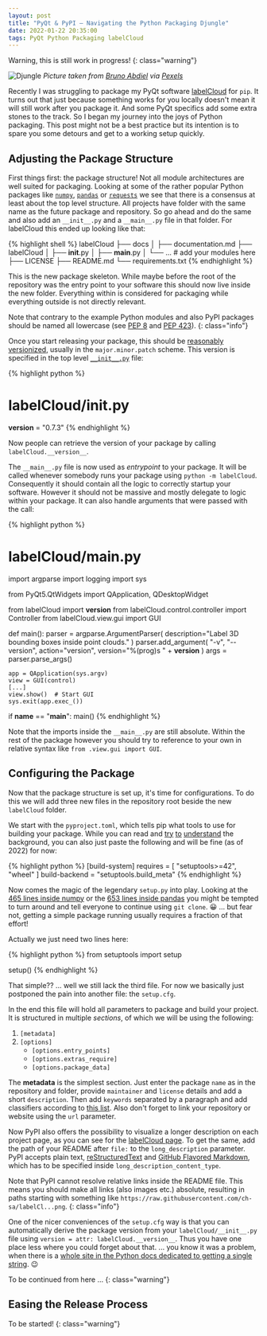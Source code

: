 ```yaml
---
layout: post
title: "PyQt & PyPI – Navigating the Python Packaging Djungle"
date: 2022-01-22 20:35:00
tags: PyQt Python Packaging labelCloud
---
```


Warning, this is still work in progress!
{: class="warning"}


![Djungle]({{site.baseurl}}/assets/img/2022-01-22_Djungle.jpg)
*Picture taken from [Bruno Abdiel](https://www.pexels.com/de-de/@phototrackbr?utm_content=attributionCopyText&utm_medium=referral&utm_source=pexels) via [Pexels](https://www.pexels.com/de-de/foto/leere-braune-holzfussbrucke-236412/?utm_content=attributionCopyText&utm_medium=referral&utm_source=pexels)*


Recently I was struggling to package my PyQt software
[labelCloud](https://github.com/ch-sa/labelCloud) for `pip`. It turns out that just
because something works for you locally doesn't mean it will still work after you
package it. And some PyQt specifics add some extra stones to the track. So I began my
journey into the joys of Python packaging. This post might not be a best practice but
its intention is to spare you some detours and get to a working setup quickly.


## Adjusting the Package Structure

First things first: the package structure! Not all module architectures are well suited
for packaging. Looking at some of the rather popular Python packages like
[`numpy`](https://github.com/numpy/numpy),
[`pandas`](https://github.com/pandas-dev/pandas) or
[`requests`](https://github.com/psf/requests) we see that there is a consensus at least
about the top level structure. All projects have folder with the same name as the future
package and repository. So go ahead and do the same and also add an `__init__.py` and a
`__main__.py` file in that folder. For labelCloud this ended up looking like that:

{% highlight shell %}
labelCloud
├── docs
│   ├── documentation.md
├── labelCloud
│   ├── __init__.py
│   ├── __main__.py
│   └── ...  # add your modules here
├── LICENSE
├── README.md
└── requirements.txt
{% endhighlight %}

This is the new package skeleton. While maybe before the root of the repository was the
entry point to your software this should now live inside the new folder. Everything
within is considered for packaging while everything outside is not directly relevant.

Note that contrary to the example Python modules and also PyPI packages should be named
all lowercase (see [PEP
8](https://www.python.org/dev/peps/pep-0008/#package-and-module-names) and [PEP
423](https://www.python.org/dev/peps/pep-0423/#follow-pep-8-for-syntax-of-package-and-module-names)).
{: class="info"}

Once you start releasing your package, this should be [reasonably
versionized](https://www.python.org/dev/peps/pep-0440/#version-scheme), usually in the
`major.minor.patch` scheme. This version is specified in the top level
[`__init__.py`](https://github.com/ch-sa/labelCloud/blob/master/labelCloud/__init__.py)
file:

{% highlight python %}
# labelCloud/__init__.py
__version__ = "0.7.3"
{% endhighlight %}

Now people can retrieve the version of your package by calling `labelCloud.__version__`.

The `__main__.py` file is now used as *entrypoint* to your package. It will be called
whenever somebody runs your package using `python -m labelCloud`. Consequently it should
contain all the logic to correctly startup your software. However it should not be
massive and mostly delegate to logic within your package. It can also handle arguments
that were passed with the call:

{% highlight python %}
# labelCloud/main.py
import argparse
import logging
import sys

from PyQt5.QtWidgets import QApplication, QDesktopWidget

from labelCloud import __version__
from labelCloud.control.controller import Controller
from labelCloud.view.gui import GUI


def main():
    parser = argparse.ArgumentParser(
        description="Label 3D bounding boxes inside point clouds."
    )
    parser.add_argument(
        "-v", "--version", action="version", version="%(prog)s " + __version__
    )
    args = parser.parse_args()

    app = QApplication(sys.argv)
    view = GUI(control)
    [...]
    view.show()  # Start GUI
    sys.exit(app.exec_())


if __name__ == "__main__":
    main()
{% endhighlight %}

Note that the imports inside the `__main__.py` are still absolute. Within the rest of
the package however you should try to reference to your own in relative syntax like
`from .view.gui import GUI`.

## Configuring the Package

Now that the package structure is set up, it's time for configurations. To do this we
will add three new files in the repository root beside the new `labelCloud` folder.

We start with the `pyproject.toml`, which tells pip what tools to use for building your
package. While you can read and [try](https://www.python.org/dev/peps/pep-0518/)
[to](https://snarky.ca/what-the-heck-is-pyproject-toml/)
[understand](https://www.python.org/dev/peps/pep-0621/) the background, you can also
just paste the following and will be fine (as of 2022) for now:

{% highlight python %}
[build-system]
requires = [
    "setuptools>=42",
    "wheel"
]
build-backend = "setuptools.build_meta"
{% endhighlight %}


Now comes the magic of the legendary `setup.py` into play. Looking at the [465 lines
inside numpy](https://github.com/numpy/numpy/blob/main/setup.py) or the [653 lines
inside pandas](https://github.com/pandas-dev/pandas/blob/main/setup.py) you might be
tempted to turn around and tell everyone to continue using `git clone`. 😀 ... but fear
not, getting a simple package running usually requires a fraction of that effort!

Actually we just need two lines here:

{% highlight python %}
from setuptools import setup

setup()
{% endhighlight %}

That simple?? ... well we still lack the third file. For now we basically just postponed
the pain into another file: the `setup.cfg`.

In the end this file will hold all parameters to package and build your project. It is
structured in multiple *sections*, of which we will be using the following:

1. `[metadata]`
2. `[options]`
   * `[options.entry_points]`
   * `[options.extras_require]`
   * `[options.package_data]`

The **metadata** is the simplest section. Just enter the package `name` as in the
repository and folder, provide `maintainer` and `license` details and add a short
`description`. Then add `keywords` separated by a paragraph and add classifiers
according to [this list](https://pypi.org/classifiers/). Also don't forget to link your
repository or website using the `url` parameter.

Now PyPI also offers the possibility to visualize a longer description on each project
page, as you can see for the [labelCloud page](https://pypi.org/project/labelCloud/). To
get the same, add the path of your README after `file:` to the `long_description`
parameter. PyPI accepts plain text,
[reStructuredText](https://docutils.sourceforge.io/rst.html) and [GitHub Flavored
Markdown](https://github.github.com/gfm/), which has to be specified inside
`long_description_content_type`.


Note that PyPI cannot resolve relative links inside the README file. This means you
should make all links (also images etc.) absolute, resulting in paths starting with
something like `https://raw.githubusercontent.com/ch-sa/labelCl...png`.
{: class="info"}

One of the nicer conveniences of the `setup.cfg` way is that you can automatically
derive the package version from your `labelCloud/__init__.py` file using `version =
attr: labelCloud.__version__`. Thus you have one place less where you could forget about
that. ... you know it was a problem, when there is a [whole site in the Python docs
dedicated to getting a single
string](https://packaging.python.org/en/latest/guides/single-sourcing-package-version/).
😉

To be continued from here ...
{: class="warning"}

## Easing the Release Process

To be started!
{: class="warning"}